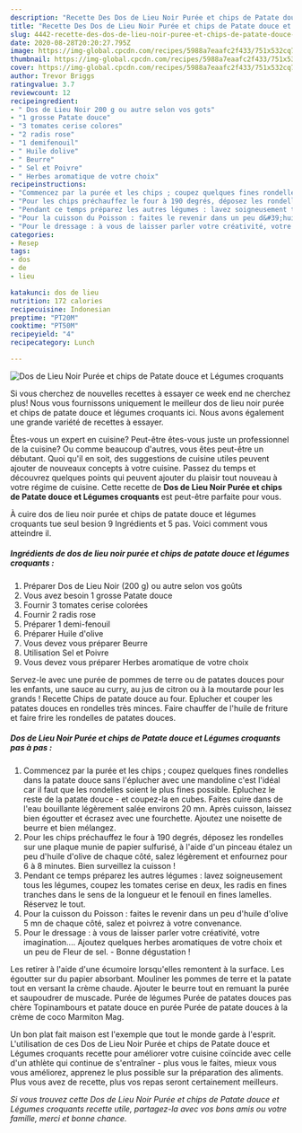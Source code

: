 ```yaml
---
description: "Recette Des Dos de Lieu Noir Purée et chips de Patate douce et Légumes croquants"
title: "Recette Des Dos de Lieu Noir Purée et chips de Patate douce et Légumes croquants"
slug: 4442-recette-des-dos-de-lieu-noir-puree-et-chips-de-patate-douce-et-legumes-croquants
date: 2020-08-28T20:20:27.795Z
image: https://img-global.cpcdn.com/recipes/5988a7eaafc2f433/751x532cq70/dos-de-lieu-noir-puree-et-chips-de-patate-douce-et-legumes-croquants-photo-principale-de-la-recette.jpg
thumbnail: https://img-global.cpcdn.com/recipes/5988a7eaafc2f433/751x532cq70/dos-de-lieu-noir-puree-et-chips-de-patate-douce-et-legumes-croquants-photo-principale-de-la-recette.jpg
cover: https://img-global.cpcdn.com/recipes/5988a7eaafc2f433/751x532cq70/dos-de-lieu-noir-puree-et-chips-de-patate-douce-et-legumes-croquants-photo-principale-de-la-recette.jpg
author: Trevor Briggs
ratingvalue: 3.7
reviewcount: 12
recipeingredient:
- " Dos de Lieu Noir 200 g ou autre selon vos gots"
- "1 grosse Patate douce"
- "3 tomates cerise colores"
- "2 radis rose"
- "1 demifenouil"
- " Huile dolive"
- " Beurre"
- " Sel et Poivre"
- " Herbes aromatique de votre choix"
recipeinstructions:
- "Commencez par la purée et les chips ; coupez quelques fines rondelles dans la patate douce sans l&#39;éplucher avec une mandoline c&#39;est l&#39;idéal car il faut que les rondelles soient le plus fines possible. Epluchez le reste de la patate douce et coupez-la en cubes. Faites cuire dans de l&#39;eau bouillante légèrement salée environs 20 mn. Après cuisson, laissez bien égoutter et écrasez avec une fourchette. Ajoutez une noisette de beurre et bien mélangez."
- "Pour les chips préchauffez le four à 190 degrés, déposez les rondelles sur une plaque munie de papier sulfurisé, à l&#39;aide d&#39;un pinceau étalez un peu d&#39;huile d&#39;olive de chaque côté, salez légèrement et enfournez pour 6 à 8 minutes. Bien surveillez la cuisson !"
- "Pendant ce temps préparez les autres légumes : lavez soigneusement tous les légumes, coupez les tomates cerise en deux, les radis en fines tranches dans le sens de la longueur et le fenouil en fines lamelles. Réservez le tout."
- "Pour la cuisson du Poisson : faites le revenir dans un peu d&#39;huile d&#39;olive 5 mn de chaque côté, salez et poivrez à votre convenance."
- "Pour le dressage : à vous de laisser parler votre créativité, votre imagination.... Ajoutez quelques herbes aromatiques de votre choix et un peu de Fleur de sel. Bonne dégustation !"
categories:
- Resep
tags:
- dos
- de
- lieu

katakunci: dos de lieu 
nutrition: 172 calories
recipecuisine: Indonesian
preptime: "PT20M"
cooktime: "PT50M"
recipeyield: "4"
recipecategory: Lunch

---
```



![Dos de Lieu Noir Purée et chips de Patate douce et Légumes croquants](https://img-global.cpcdn.com/recipes/5988a7eaafc2f433/751x532cq70/dos-de-lieu-noir-puree-et-chips-de-patate-douce-et-legumes-croquants-photo-principale-de-la-recette.jpg)

Si vous cherchez de nouvelles recettes à essayer ce week end ne cherchez plus! Nous vous fournissons uniquement le meilleur dos de lieu noir purée et chips de patate douce et légumes croquants ici. Nous avons également une grande variété de recettes à essayer.

Êtes-vous un expert en cuisine? Peut-être êtes-vous juste un professionnel de la cuisine? Ou comme beaucoup d'autres, vous êtes peut-être un débutant. Quoi qu'il en soit, des suggestions de cuisine utiles peuvent ajouter de nouveaux concepts à votre cuisine. Passez du temps et découvrez quelques points qui peuvent ajouter du plaisir tout nouveau à votre régime de cuisine. Cette recette de <strong> Dos de Lieu Noir Purée et chips de Patate douce et Légumes croquants </strong> est peut-être parfaite pour vous.

<!--inarticleads1-->

À cuire dos de lieu noir purée et chips de patate douce et légumes croquants tue seul besion 9 Ingrédients et 5 pas. Voici comment vous atteindre il.

##### Ingrédients de dos de lieu noir purée et chips de patate douce et légumes croquants :

1. Préparer  Dos de Lieu Noir (200 g) ou autre selon vos goûts
1. Vous avez besoin 1 grosse Patate douce
1. Fournir 3 tomates cerise colorées
1. Fournir 2 radis rose
1. Préparer 1 demi-fenouil
1. Préparer  Huile d&#39;olive
1. Vous devez vous préparer  Beurre
1. Utilisation  Sel et Poivre
1. Vous devez vous préparer  Herbes aromatique de votre choix


Servez-le avec une purée de pommes de terre ou de patates douces pour les enfants, une sauce au curry, au jus de citron ou à la moutarde pour les grands ! Recette Chips de patate douce au four. Eplucher et couper les patates douces en rondelles très minces. Faire chauffer de l&#39;huile de friture et faire frire les rondelles de patates douces. 

<!--inarticleads2-->

##### Dos de Lieu Noir Purée et chips de Patate douce et Légumes croquants pas à pas :

1. Commencez par la purée et les chips ; coupez quelques fines rondelles dans la patate douce sans l&#39;éplucher avec une mandoline c&#39;est l&#39;idéal car il faut que les rondelles soient le plus fines possible. Epluchez le reste de la patate douce - et coupez-la en cubes. Faites cuire dans de l&#39;eau bouillante légèrement salée environs 20 mn. Après cuisson, laissez bien égoutter et écrasez avec une fourchette. Ajoutez une noisette de beurre et bien mélangez.
1. Pour les chips préchauffez le four à 190 degrés, déposez les rondelles sur une plaque munie de papier sulfurisé, à l&#39;aide d&#39;un pinceau étalez un peu d&#39;huile d&#39;olive de chaque côté, salez légèrement et enfournez pour 6 à 8 minutes. Bien surveillez la cuisson !
1. Pendant ce temps préparez les autres légumes : lavez soigneusement tous les légumes, coupez les tomates cerise en deux, les radis en fines tranches dans le sens de la longueur et le fenouil en fines lamelles. Réservez le tout.
1. Pour la cuisson du Poisson : faites le revenir dans un peu d&#39;huile d&#39;olive 5 mn de chaque côté, salez et poivrez à votre convenance.
1. Pour le dressage : à vous de laisser parler votre créativité, votre imagination.... Ajoutez quelques herbes aromatiques de votre choix et un peu de Fleur de sel. - Bonne dégustation !


Les retirer à l&#39;aide d&#39;une écumoire lorsqu&#39;elles remontent à la surface. Les égoutter sur du papier absorbant. Mouliner les pommes de terre et la patate tout en versant la crème chaude. Ajouter le beurre tout en remuant la purée et saupoudrer de muscade. Purée de légumes Purée de patates douces pas chère Topinambours et patate douce en purée Purée de patate douces à la crème de coco Marmiton Mag. 

<!--inarticleads1-->

<p>
Un bon plat fait maison est l'exemple que tout le monde garde à l'esprit. L'utilisation de ces Dos de Lieu Noir Purée et chips de Patate douce et Légumes croquants recette pour améliorer votre cuisine coïncide avec celle d'un athlète qui continue de s'entraîner - plus vous le faites, mieux vous vous améliorez, apprenez le plus possible sur la préparation des aliments. Plus vous avez de recette, plus vos repas seront certainement meilleurs.
</p>

<p>
<i>Si vous trouvez cette Dos de Lieu Noir Purée et chips de Patate douce et Légumes croquants recette utile, partagez-la avec vos bons amis ou votre famille, merci et bonne chance.</i>
</p>
